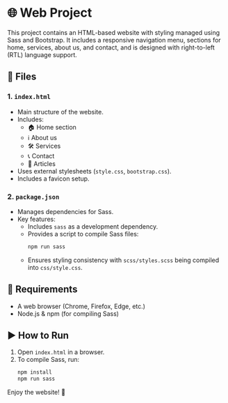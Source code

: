 # 🌐 Web Project

This project contains an HTML-based website with styling managed using Sass and Bootstrap. It includes a responsive navigation menu, sections for home, services, about us, and contact, and is designed with right-to-left (RTL) language support.

## 📂 Files

### 1. `index.html`
- Main structure of the website.
- Includes:
  - 🏠 Home section
  - ℹ️ About us
  - 🛠️ Services
  - 📞 Contact
  - 📜 Articles
- Uses external stylesheets (`style.css`, `bootstrap.css`).
- Includes a favicon setup.

### 2. `package.json`
- Manages dependencies for Sass.
- Key features:
  - Includes `sass` as a development dependency.
  - Provides a script to compile Sass files:
    ```sh
    npm run sass
    ```
  - Ensures styling consistency with `scss/styles.scss` being compiled into `css/style.css`.

## 📌 Requirements
- A web browser (Chrome, Firefox, Edge, etc.)
- Node.js & npm (for compiling Sass)

## ▶️ How to Run
1. Open `index.html` in a browser.
2. To compile Sass, run:
   ```sh
   npm install
   npm run sass
   ```

Enjoy the website! 🎉

